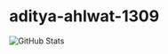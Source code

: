 # aditya-ahlwat-1309
![GitHub Stats](https://github-readme-stats.vercel.app/api?username=aditya-ahlwat-1309&theme=radical)
